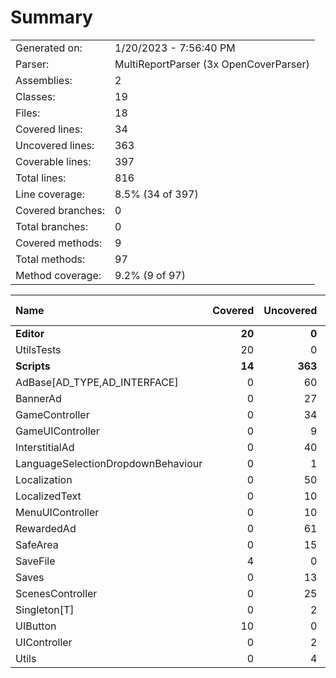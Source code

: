 ﻿# Summary
|||
|:---|:---|
| Generated on: | 1/20/2023 - 7:56:40 PM |
| Parser: | MultiReportParser (3x OpenCoverParser) |
| Assemblies: | 2 |
| Classes: | 19 |
| Files: | 18 |
| Covered lines: | 34 |
| Uncovered lines: | 363 |
| Coverable lines: | 397 |
| Total lines: | 816 |
| Line coverage: | 8.5% (34 of 397) |
| Covered branches: | 0 |
| Total branches: | 0 |
| Covered methods: | 9 |
| Total methods: | 97 |
| Method coverage: | 9.2% (9 of 97) |

|**Name**|**Covered**|**Uncovered**|**Coverable**|**Total**|**Line coverage**|**Covered**|**Total**|**Branch coverage**|**Covered**|**Total**|**Method coverage**|
|:---|---:|---:|---:|---:|---:|---:|---:|---:|---:|---:|---:|
|**Editor**|**20**|**0**|**20**|**44**|**100%**|**0**|**0**|****|**6**|**6**|**100%**|
|UtilsTests|20|0|20|44|100%|0|0||6|6|100%|
|**Scripts**|**14**|**363**|**377**|**808**|**3.7%**|**0**|**0**|****|**3**|**91**|**3.2%**|
|AdBase[AD_TYPE,AD_INTERFACE]|0|60|60|121|0%|0|0||0|10|0%|
|BannerAd|0|27|27|50|0%|0|0||0|3|0%|
|GameController|0|34|34|63|0%|0|0||0|11|0%|
|GameUIController|0|9|9|28|0%|0|0||0|6|0%|
|InterstitialAd|0|40|40|68|0%|0|0||0|3|0%|
|LanguageSelectionDropdownBehaviour|0|1|1|8|0%|0|0||0|1|0%|
|Localization|0|50|50|93|0%|0|0||0|11|0%|
|LocalizedText|0|10|10|25|0%|0|0||0|4|0%|
|MenuUIController|0|10|10|27|0%|0|0||0|7|0%|
|RewardedAd|0|61|61|101|0%|0|0||0|5|0%|
|SafeArea|0|15|15|34|0%|0|0||0|4|0%|
|SaveFile|4|0|4|36|100%|0|0||1|1|100%|
|Saves|0|13|13|36|0%|0|0||0|7|0%|
|ScenesController|0|25|25|56|0%|0|0||0|7|0%|
|Singleton[T]|0|2|2|8|0%|0|0||0|3|0%|
|UIButton|10|0|10|27|100%|0|0||2|2|100%|
|UIController|0|2|2|14|0%|0|0||0|2|0%|
|Utils|0|4|4|13|0%|0|0||0|4|0%|
